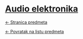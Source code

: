 # [Audio elektronika](https://www.github.com/studosi-fer/AUDELE)
[<- Stranica predmeta](https://www.fer.unizg.hr/predmet/audel)

[<- Povratak na listu predmeta](https://www.github.com/studosi/FER)